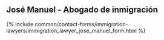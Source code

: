 ## José Manuel - Abogado de inmigración

{% include common/contact-forms/immigration-lawyers/immigration_lawyer_jose_manuel_form.html %}


